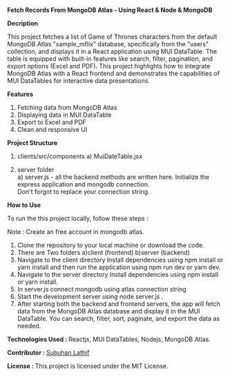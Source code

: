 <b>Fetch Records From MongoDB Atlas - Using React & Node & MongoDB</b>

<b>Decription</b>

This project fetches a list of Game of Thrones characters from the default MongoDB Atlas "sample_mflix" database, specifically from the "users" collection, and displays it in a React application using MUI DataTable. The table is equipped with built-in features like search, filter, pagination, and export options (Excel and PDF). This project highlights how to integrate MongoDB Atlas with a React frontend and demonstrates the capabilities of MUI DataTables for interactive data presentations.

<b>Features</b>

1) Fetching data from MongoDB Atlas
2) Displaying data in MUI DataTable
3) Export to Excel and PDF
4) Clean and responsive UI

<b>Project Structure</b>
 
1) clients/src/components
   a) MuiDateTable.jsx <br/>

2) server folder <br/>
   a) server.js - all the backend methods are written here. Initialize the express application and mongodb connection.<br/>
      Don't forgot to replace your connection string.
       
<b>How to Use</b>

To run the this project locally, follow these steps :

Note : Create an free account in mongodb atlas. 

1) Clone the repository to your local machine or download the code.
2) There are Two folders a)client (frontend)  b)server (backend)
3) Navigate to the client directory Install dependencies using npm install or yarn install and then run the application using npm run dev or yarn dev.
4) Navigate to the server directory Install dependencies using npm install or yarn install.
5) In server.js connect mongodb using atlas connection string
6) Start the development server using node server.js .
7) After starting both the backend and frontend servers, the app will fetch data from the MongoDB Atlas database and display it in the MUI DataTable. You can search, filter, sort, paginate, and export the data as needed.

<b>Technologies Used : </b> Reactjs, MUI DataTables, Nodejs, MongoDB Atlas.

<b>Contributor : </b> <a href="https://subuhanbca.netlify.app/" target="_blank">Subuhan Lathif </a>

<b>License : </b> This project is licensed under the MIT License.

